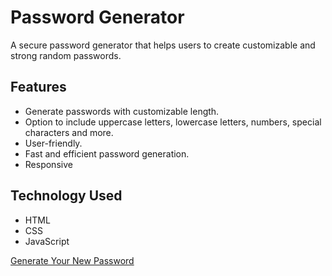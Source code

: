 # Password Generator

A secure password generator that helps users to create customizable and strong random passwords.

## Features  
- Generate passwords with customizable length.  
- Option to include uppercase letters, lowercase letters, numbers, special characters and more.  
- User-friendly.  
- Fast and efficient password generation.
- Responsive

## Technology Used
- HTML
- CSS
- JavaScript

[Generate Your New Password](https://rifaatramadan0.github.io/Password-Generator/)
